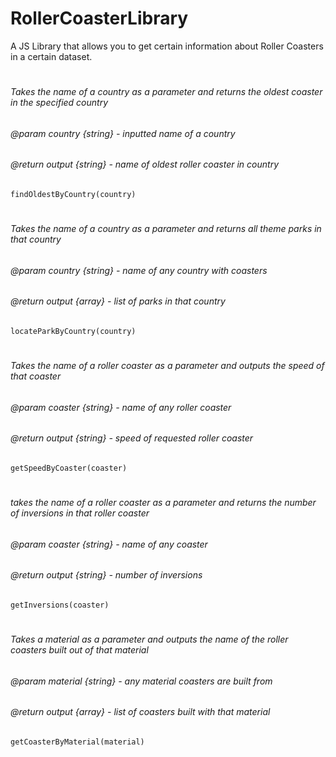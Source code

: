 # RollerCoasterLibrary
A JS Library that allows you to get certain information about Roller Coasters in a certain dataset. 
#

###### Takes the name of a country as a parameter and returns the oldest coaster in the specified country
###### @param country {string} - inputted name of a country 
###### @return output {string} - name of oldest roller coaster in country
`findOldestByCountry(country)`

#

###### Takes the name of a country as a parameter and returns all theme parks in that country
###### @param country {string} - name of any country with coasters 
###### @return output {array} - list of parks in that country
`locateParkByCountry(country)`

#

###### Takes the name of a roller coaster as a parameter and outputs the speed of that coaster
###### @param coaster {string} - name of any roller coaster
###### @return output {string} - speed of requested roller coaster
`getSpeedByCoaster(coaster)`

#

###### takes the name of a roller coaster as a parameter and returns the number of inversions in that roller coaster
###### @param coaster {string} - name of any coaster
###### @return output {string} - number of inversions
`getInversions(coaster)`

#

###### Takes a material as a parameter and outputs the name of the roller coasters built out of that material
###### @param material {string} - any material coasters are built from
###### @return output {array} - list of coasters built with that material
`getCoasterByMaterial(material)`

#

